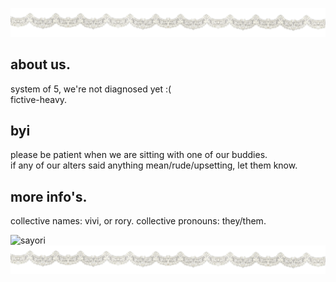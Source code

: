 ![](tumblr_fafd3dfebdbe7c98f10acac185555ce1_596d4ec0_2048.png)
## about us.
system of 5, we're not diagnosed yet :(<br/>
fictive-heavy.<br/>

## byi
please be patient when we are sitting with one of our buddies.<br/>
if any of our alters said anything mean/rude/upsetting, let them know.<br/>

## more info's.
collective names: vivi, or rory.
collective pronouns: they/them.



![sayori](https://github.com/user-attachments/assets/7c5d2ffa-dcbb-4bcf-8728-ac1d2baffc3a)
![](tumblr_fafd3dfebdbe7c98f10acac185555ce1_596d4ec0_2048.png)
